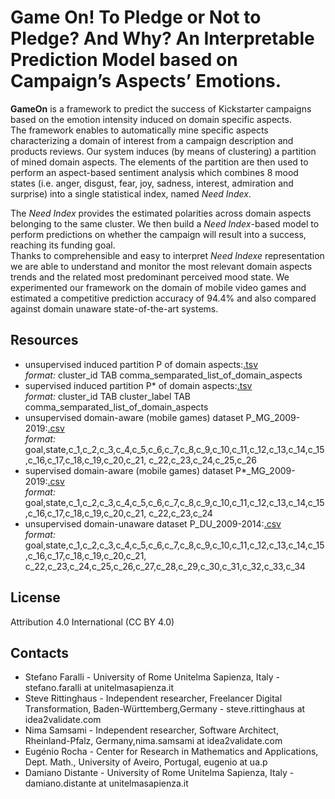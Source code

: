 # Game On! To Pledge or Not to Pledge? And Why? An Interpretable Prediction Model based on Campaign’s Aspects’ Emotions.

<b>GameOn</b> is a framework to predict the success of Kickstarter campaigns based on the  emotion intensity induced on  domain specific aspects.<br>
The framework enables to automatically mine specific aspects characterizing a domain of interest from a campaign description and products reviews. Our system induces (by means of clustering) a partition of mined domain aspects. The elements of the partition are then used to perform an aspect-based sentiment analysis which combines 8 mood states (i.e. anger, disgust, fear, joy, sadness, interest, admiration and surprise) into a single statistical index, named <i>Need Index</i>. <br>

The <i>Need Index</i> provides the estimated polarities across domain aspects belonging to the same cluster. 
We then build a <i>Need Index</i>-based model to perform predictions on whether the campaign will result into a success, reaching its funding goal.<br> 
Thanks to comprehensible and easy to interpret <i>Need Indexe</i> representation we are able to understand and monitor the most relevant domain aspects trends and the related most predominant perceived mood state.
We experimented our framework on the domain of mobile video games and estimated a competitive prediction accuracy of 94.4% and also compared against domain unaware state-of-the-art systems. 

## Resources
<ul>
  <li> unsupervised induced partition P of domain aspects:<a href="https://github.com/idea2validate/gameon/blob/master/unsupervised_partition.tsv">.tsv</a><br>
    <i>format:</i> cluster_id TAB comma_semparated_list_of_domain_aspects
  </li>
  <li> supervised induced partition P* of domain aspects:<a href="https://github.com/idea2validate/gameon/blob/master/supervised_partition.tsv">.tsv</a><br>
    <i>format:</i> cluster_id TAB cluster_label TAB comma_semparated_list_of_domain_aspects
  </li>
  <li> unsupervised domain-aware (mobile games) dataset P_MG_2009-2019:<a href="https://github.com/idea2validate/gameon/blob/master/dataset_MG_unsupervised_2009_2019.csv">.csv</a><br>
  <i>format:</i> goal,state,c_1,c_2,c_3,c_4,c_5,c_6,c_7,c_8,c_9,c_10,c_11,c_12,c_13,c_14,c_15,c_16,c_17,c_18,c_19,c_20,c_21,	c_22,c_23,c_24,c_25,c_26
  </li>
<li> supervised domain-aware (mobile games)  dataset P*_MG_2009-2019:<a href="https://github.com/idea2validate/gameon/blob/master/dataset_MG_supervised_2009_2019.csv">.csv</a><br>
  <i>format:</i> goal,state,c_1,c_2,c_3,c_4,c_5,c_6,c_7,c_8,c_9,c_10,c_11,c_12,c_13,c_14,c_15,c_16,c_17,c_18,c_19,c_20,c_21,	c_22,c_23,c_24
  </li>
  <li> unsupervised domain-unaware dataset P_DU_2009-2014:<a href="https://github.com/idea2validate/gameon/blob/master/dataset_DU_unsupervised_2009_2014.csv">.csv</a><br>
  <i>format:</i> goal,state,c_1,c_2,c_3,c_4,c_5,c_6,c_7,c_8,c_9,c_10,c_11,c_12,c_13,c_14,c_15,c_16,c_17,c_18,c_19,c_20,c_21,	c_22,c_23,c_24,c_25,c_26,c_27,c_28,c_29,c_30,c_31,c_32,c_33,c_34
  </li>
</ul>


## License
Attribution 4.0 International (CC BY 4.0)

## Contacts
<ul>
<li>Stefano Faralli - University of Rome Unitelma Sapienza, Italy - stefano.faralli at unitelmasapienza.it </li>
<li>Steve Rittinghaus - Independent researcher, Freelancer Digital Transformation, Baden-Württemberg,Germany - steve.rittinghaus at idea2validate.com </li>
<li>Nima Samsami - Independent researcher, Software Architect, Rheinland-Pfalz, Germany,nima.samsami at idea2validate.com </li>
<li>Eugénio Rocha - Center for Research in Mathematics and Applications, Dept. Math., University of Aveiro, Portugal, eugenio at ua.p</li>
<li>Damiano Distante - University of Rome Unitelma Sapienza, Italy - damiano.distante at unitelmasapienza.it</li>
</ul>
